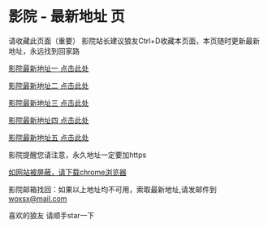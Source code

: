 # 影院 - 最新地址 页

请收藏此页面（重要）
影院站长建议狼友Ctrl+D收藏本页面，本页随时更新最新地址，永远找到回家路

[影院最新地址一 点击此处](https://59298fy.buzz/) 

[影院最新地址二 点击此处](https://59286nl.buzz/) 

[影院最新地址三 点击此处](https://59289zs.buzz/) 

[影院最新地址四 点击此处](https://59286co.buzz/) 

[影院最新地址五 点击此处](https://59298ua.buzz/) 

影院提醒您请注意，永久地址一定要加https

[如网站被屏蔽，请下载chrome浏览器](https://8xe23.com/chrome_93.0.4577.82.apk) 

影院邮箱找回：如果以上地址均不可用，索取最新地址,请发邮件到 woxsx@mail.com

喜欢的狼友 请顺手star一下